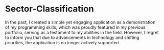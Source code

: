 # Sector-Classification

In the past, I created a simple yet engaging application as a demonstration of my programming skills, which was proudly featured in my previous portfolio, serving as a testament to my abilities in the field. However, I regret to inform you that due to advancements in technology and shifting priorities, the application is no longer actively supported.

